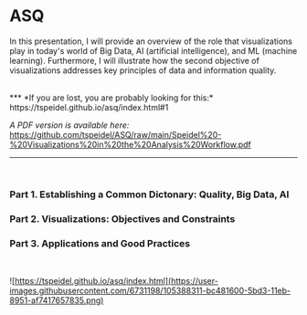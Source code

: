 # ASQ
In this presentation, I will provide an overview of the role that visualizations play in today's world of Big Data, AI (artificial intelligence), and ML (machine learning). Furthermore, I will illustrate how the second objective of visualizations addresses key principles of data and information quality.

<br>
***
*If you are lost, you are probably looking for this:* https://tspeidel.github.io/asq/index.html#1

*A PDF version is available here:* https://github.com/tspeidel/ASQ/raw/main/Speidel%20-%20Visualizations%20in%20the%20Analysis%20Workflow.pdf
***
<br>

### Part 1. Establishing a Common Dictonary: Quality, Big Data, AI

### Part 2. Visualizations: Objectives and Constraints

### Part 3. Applications and Good Practices

<br>

![https://tspeidel.github.io/asq/index.html](https://user-images.githubusercontent.com/6731198/105388311-bc481600-5bd3-11eb-8951-af7417657835.png)
